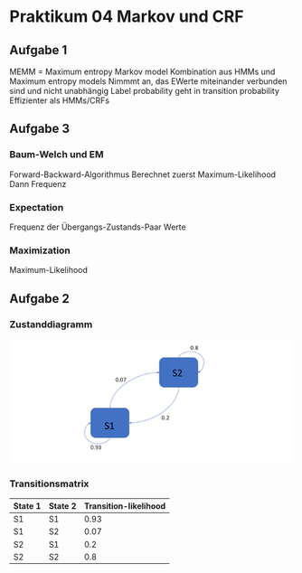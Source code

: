 #   Praktikum 04 Markov und CRF
##   Aufgabe 1

MEMM = Maximum entropy Markov model
Kombination aus HMMs und Maximum entropy models
Nimmmt an, das EWerte miteinander verbunden sind und nicht unabhängig
Label probability geht in transition probability
Effizienter als HMMs/CRFs

##   Aufgabe 3

### Baum-Welch und EM
Forward-Backward-Algorithmus
Berechnet zuerst Maximum-Likelihood
Dann Frequenz

### Expectation
Frequenz der Übergangs-Zustands-Paar Werte

### Maximization
Maximum-Likelihood

## Aufgabe 2

### Zustanddiagramm

![Zustandsdiagramm](./zustandsdiagramm.png)

### Transitionsmatrix

| State 1 | State 2 | Transition-likelihood |
| ------- | ------- | --------------------- |
| S1	  | S1		| 0.93					|
| S1	  | S2      | 0.07					|
| S2	  | S1		| 0.2					|
| S2	  | S2		| 0.8					|
